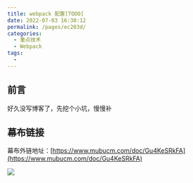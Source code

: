 ```yaml
---
title: webpack 配置[TODO]
date: 2022-07-03 16:30:12
permalink: /pages/ec203d/
categories:
  - 重点技术
  - Webpack
tags:
  - 
---
```



## 前言

好久没写博客了，先挖个小坑，慢慢补

## 幕布链接

幕布外链地址：[https://www.mubucm.com/doc/Gu4KeSRkFA](https://www.mubucm.com/doc/Gu4KeSRkFA)


![](https://wjs-tik.oss-cn-shanghai.aliyuncs.com/image-20220703163201876.png)